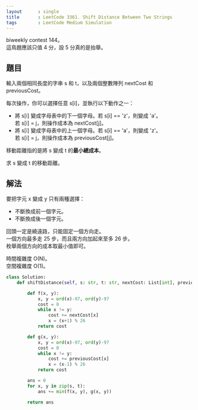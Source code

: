```yaml
---
layout      : single
title       : LeetCode 3361. Shift Distance Between Two Strings
tags        : LeetCode Medium Simulation
---
```

biweekly contest 144。  
這鳥題應該只值 4 分，設 5 分真的是抬舉。  

## 題目

輸入兩個相同長度的字串 s 和 t，以及兩個整數陣列 nextCost 和 previousCost。  

每次操作，你可以選擇任意 s[i]，並執行以下動作之一：  

- 將 s[i] 變成字母表中的下一個字母。若 s[i] == 'z'，則變成 'a'。  
    若 s[i] = j，則操作成本為 nextCost[j]。  
- 將 s[i] 變成字母表中的上一個字母。若 s[i] == 'a'，則變成 'z'。  
    若 s[i] = j，則操作成本為 previousCost[j]。  

移動距離指的是將 s 變成 t 的**最小總成本**。  

求 s 變成 t 的移動距離。  

## 解法

要把字元 x 變成 y 只有兩種選擇：  

- 不斷換成前一個字元。
- 不斷換成後一個字元。

回頭一定是繞遠路，只能固定一個方向走。  
一個方向最多走 25 步，而且兩方向加起來至多 26 步。  
枚舉兩個方向的成本取最小值即可。  

時間複雜度 O(N)。  
空間複雜度 O(1)。  

```python
class Solution:
    def shiftDistance(self, s: str, t: str, nextCost: List[int], previousCost: List[int]) -> int:

        def f(x, y):
            x, y = ord(x)-97, ord(y)-97
            cost = 0
            while x != y:
                cost += nextCost[x]
                x = (x+1) % 26
            return cost

        def g(x, y):
            x, y = ord(x)-97, ord(y)-97
            cost = 0
            while x != y:
                cost += previousCost[x]
                x = (x-1) % 26
            return cost

        ans = 0
        for x, y in zip(s, t):
            ans += min(f(x, y), g(x, y))

        return ans
```
